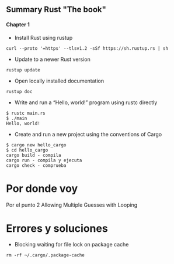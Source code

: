 ## Summary Rust "The book"

#### Chapter 1
- Install Rust using rustup
    
```
curl --proto '=https' --tlsv1.2 -sSf https://sh.rustup.rs | sh  
```
- Update to a newer Rust version
```
rustup update
```
- Open locally installed documentation
```
rustup doc
```
- Write and run a “Hello, world!” program using rustc directly
```
$ rustc main.rs
$ ./main
Hello, world!
```
- Create and run a new project using the conventions of Cargo
```
$ cargo new hello_cargo
$ cd hello_cargo
cargo build - compila
cargo run - compila y ejecuta
cargo check - comprueba
```

# Por donde voy

Por el punto 2
Allowing Multiple Guesses with Looping



# Errores y soluciones

- Blocking waiting for file lock on package cache

```
rm -rf ~/.cargo/.package-cache
```